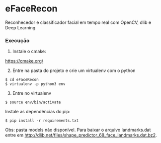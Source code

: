 # eFaceRecon
Reconhecedor e classificador facial em tempo real com OpenCV, dlib e Deep Learning

### Execução

1. Instale o cmake:

<https://cmake.org/>

2. Entre na pasta do projeto e crie um virtualenv com o python
```
$ cd eFaceRecon
$ virtualenv -p python3 env
```

3. Entre no virtualenv
```
$ source env/bin/activate
```
Instale as dependências do pip:
```
$ pip install -r requirements.txt
```

Obs: pasta models não disponível. Para baixar o arquivo landmarks.dat entre em <http://dlib.net/files/shape_predictor_68_face_landmarks.dat.bz2>.